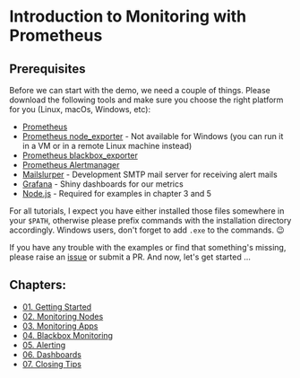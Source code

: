 # Introduction to Monitoring with Prometheus

## Prerequisites

Before we can start with the demo, we need a couple of things. Please download the following tools and make sure you choose the right platform for you (Linux, macOs, Windows, etc):

- [Prometheus](https://github.com/prometheus/prometheus/releases)
- [Prometheus node_exporter](https://github.com/prometheus/node_exporter/releases) - Not available for Windows (you can run it in a VM or in a remote Linux machine instead)
- [Prometheus blackbox_exporter](https://github.com/prometheus/blackbox_exporter/releases)
- [Prometheus Alertmanager](https://github.com/prometheus/alertmanager/releases)
- [Mailslurper](https://github.com/mailslurper/mailslurper/releases) - Development SMTP mail server for receiving alert mails
- [Grafana](https://grafana.com/grafana/download) - Shiny dashboards for our metrics
- [Node.js](https://nodejs.org/en/download/) - Required for examples in chapter 3 and 5

For all tutorials, I expect you have either installed those files somewhere in your `$PATH`, otherwise please prefix commands with the installation directory accordingly. Windows users, don't forget to add `.exe` to the commands. 😉

If you have any trouble with the examples or find that something's missing, please raise an [issue](https://github.com/fhemberger/talks/issues/new) or submit a PR. And now, let's get started …

## Chapters:

- [01. Getting Started](./01-getting-started/)
- [02. Monitoring Nodes](./02-monitoring-nodes/)
- [03. Monitoring Apps](./03-monitoring-apps/)
- [04. Blackbox Monitoring](./04-blackbox-monitoring/)
- [05. Alerting](./05-alerting/)
- [06. Dashboards](./06-dashboards/)
- [07. Closing Tips](./07-closing-tips/)
